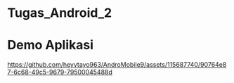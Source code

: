 # Tugas_Android_2

# Demo Aplikasi



https://github.com/heyytayo963/AndroMobile9/assets/115687740/90764e87-6c68-49c5-9679-79500045488d










